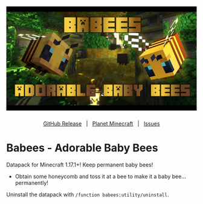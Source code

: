 <h1 id="topBanner"align="center">
  <img src=".github\resources\BabeesBanner.png" alt="BabeesBanner" />
</h1>

<div align="center">

[GitHub Release][release]&nbsp;&nbsp;&nbsp;|&nbsp;&nbsp;&nbsp;[Planet Minecraft][planetminecraft]&nbsp;&nbsp;&nbsp;|&nbsp;&nbsp;&nbsp;[Issues][issues]

</div>
<h1>Babees - Adorable Baby Bees</h1>
Datapack for Minecraft 1.17.1+! Keep permanent baby bees!<br>

- Obtain some honeycomb and toss it at a bee to make it a baby bee... permanently!

<p>Uninstall the datapack with <code>/function babees:utility/uninstall</code>.</p>

[release]:https://github.com/maxheyn/babees/releases/latest "Latest Release (external link)"
[issues]:https://github.com/maxheyn/babees/issues "Issues (external link)"
[planetminecraft]: https://www.planetminecraft.com/data-pack/babees-adorable-baby-bees/ "Planet Minecraft Webpage (external link)"

